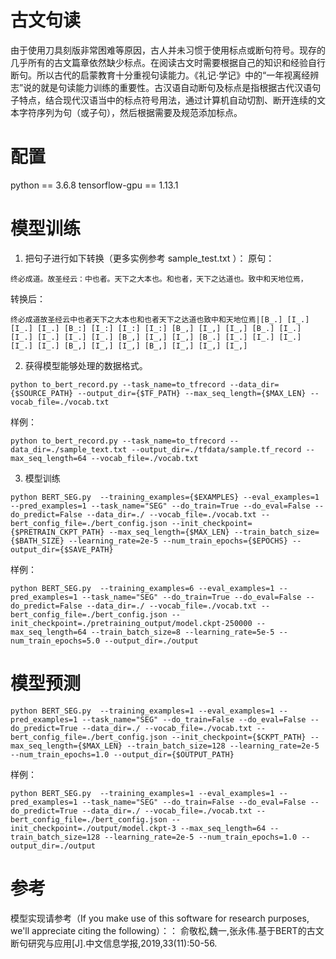 # 古文句读
由于使用刀具刻版非常困难等原因，古人并未习惯于使用标点或断句符号。现存的几乎所有的古文篇章依然缺少标点。在阅读古文时需要根据自己的知识和经验自行断句。所以古代的启蒙教育十分重视句读能力。《礼记·学记》中的“一年视离经辨志”说的就是句读能力训练的重要性。古汉语自动断句及标点是指根据古代汉语句子特点，结合现代汉语当中的标点符号用法，通过计算机自动切割、断开连续的文本字符序列为句（或子句），然后根据需要及规范添加标点。

# 配置
python == 3.6.8
tensorflow-gpu == 1.13.1

# 模型训练
1. 把句子进行如下转换（更多实例参考 sample_test.txt ）：
原句：
```
终必成道。故圣经云：中也者。天下之大本也。和也者，天下之达道也。致中和天地位焉，
```
转换后：
```
终必成道故圣经云中也者天下之大本也和也者天下之达道也致中和天地位焉|[B_.] [I_.] [I_.] [I_.] [B_:] [I_:] [I_:] [I_:] [B_,] [I_,] [I_,] [B_.] [I_.] [I_.] [I_.] [I_.] [I_.] [B_,] [I_,] [I_,] [B_.] [I_.] [I_.] [I_.] [I_.] [I_.] [B_,] [I_,] [I_,] [B_,] [I_,] [I_,] [I_,]
```

2. 获得模型能够处理的数据格式。
```
python to_bert_record.py --task_name=to_tfrecord --data_dir={$SOURCE_PATH} --output_dir={$TF_PATH} --max_seq_length={$MAX_LEN} --vocab_file=./vocab.txt
```		
样例：
```
python to_bert_record.py --task_name=to_tfrecord --data_dir=./sample_text.txt --output_dir=./tfdata/sample.tf_record --max_seq_length=64 --vocab_file=./vocab.txt
```
	
3. 模型训练
```
python BERT_SEG.py  --training_examples={$EXAMPLES} --eval_examples=1 --pred_examples=1 --task_name="SEG" --do_train=True --do_eval=False --do_predict=False --data_dir=./ --vocab_file=./vocab.txt --bert_config_file=./bert_config.json --init_checkpoint={$PRETRAIN_CKPT_PATH} --max_seq_length={$MAX_LEN} --train_batch_size={$BATH_SIZE} --learning_rate=2e-5 --num_train_epochs={$EPOCHS} --output_dir={$SAVE_PATH}
```
样例：
```
python BERT_SEG.py  --training_examples=6 --eval_examples=1 --pred_examples=1 --task_name="SEG" --do_train=True --do_eval=False --do_predict=False --data_dir=./ --vocab_file=./vocab.txt --bert_config_file=./bert_config.json --init_checkpoint=./pretraining_output/model.ckpt-250000 --max_seq_length=64 --train_batch_size=8 --learning_rate=5e-5 --num_train_epochs=5.0 --output_dir=./output
```

# 模型预测
```
python BERT_SEG.py  --training_examples=1 --eval_examples=1 --pred_examples=1 --task_name="SEG" --do_train=False --do_eval=False --do_predict=True --data_dir=./ --vocab_file=./vocab.txt --bert_config_file=./bert_config.json --init_checkpoint={$CKPT_PATH} --max_seq_length={$MAX_LEN} --train_batch_size=128 --learning_rate=2e-5 --num_train_epochs=1.0 --output_dir={$OUTPUT_PATH}
```
样例：
```
python BERT_SEG.py  --training_examples=1 --eval_examples=1 --pred_examples=1 --task_name="SEG" --do_train=False --do_eval=False --do_predict=True --data_dir=./ --vocab_file=./vocab.txt --bert_config_file=./bert_config.json --init_checkpoint=./output/model.ckpt-3 --max_seq_length=64 --train_batch_size=128 --learning_rate=2e-5 --num_train_epochs=1.0 --output_dir=./output
```
		
# 参考
模型实现请参考（If you make use of this software for research purposes, we'll appreciate citing the following）：：
俞敬松,魏一,张永伟.基于BERT的古文断句研究与应用[J].中文信息学报,2019,33(11):50-56.